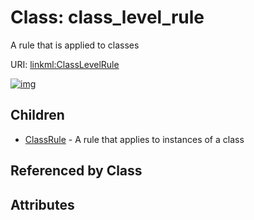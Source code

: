 
# Class: class_level_rule


A rule that is applied to classes

URI: [linkml:ClassLevelRule](https://w3id.org/linkml/ClassLevelRule)


[![img](https://yuml.me/diagram/nofunky;dir:TB/class/[ClassRule],[ClassLevelRule]^-[ClassRule])](https://yuml.me/diagram/nofunky;dir:TB/class/[ClassRule],[ClassLevelRule]^-[ClassRule])

## Children

 * [ClassRule](ClassRule.md) - A rule that applies to instances of a class

## Referenced by Class


## Attributes

